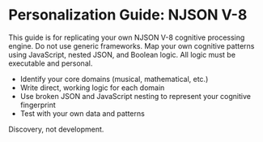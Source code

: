 # Personalization Guide: NJSON V-8

This guide is for replicating your own NJSON V-8 cognitive processing engine. Do not use generic frameworks. Map your own cognitive patterns using JavaScript, nested JSON, and Boolean logic. All logic must be executable and personal.

- Identify your core domains (musical, mathematical, etc.)
- Write direct, working logic for each domain
- Use broken JSON and JavaScript nesting to represent your cognitive fingerprint
- Test with your own data and patterns

Discovery, not development.
